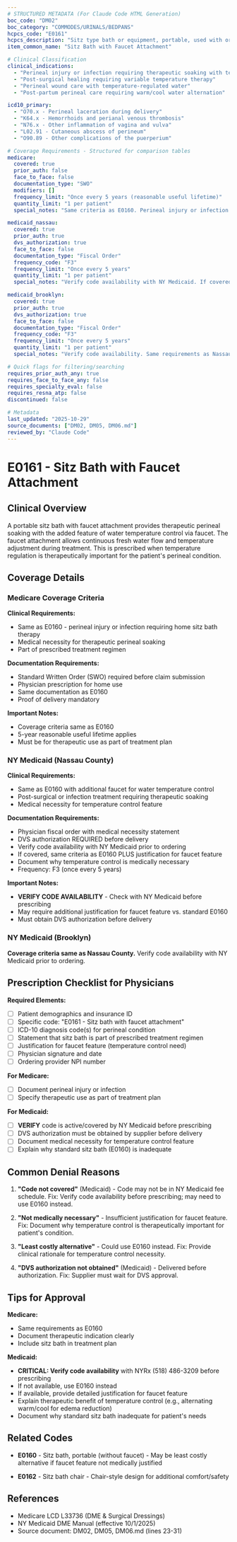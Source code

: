 ```yaml
---
# STRUCTURED METADATA (For Claude Code HTML Generation)
boc_code: "DM02"
boc_category: "COMMODES/URINALS/BEDPANS"
hcpcs_code: "E0161"
hcpcs_description: "Sitz type bath or equipment, portable, used with or without commode, with faucet attachment/s"
item_common_name: "Sitz Bath with Faucet Attachment"

# Clinical Classification
clinical_indications:
  - "Perineal injury or infection requiring therapeutic soaking with temperature control"
  - "Post-surgical healing requiring variable temperature therapy"
  - "Perineal wound care with temperature-regulated water"
  - "Post-partum perineal care requiring warm/cool water alternation"

icd10_primary:
  - "O70.x - Perineal laceration during delivery"
  - "K64.x - Hemorrhoids and perianal venous thrombosis"
  - "N76.x - Other inflammation of vagina and vulva"
  - "L02.91 - Cutaneous abscess of perineum"
  - "O90.89 - Other complications of the puerperium"

# Coverage Requirements - Structured for comparison tables
medicare:
  covered: true
  prior_auth: false
  face_to_face: false
  documentation_type: "SWO"
  modifiers: []
  frequency_limit: "Once every 5 years (reasonable useful lifetime)"
  quantity_limit: "1 per patient"
  special_notes: "Same criteria as E0160. Perineal injury or infection treatment requiring home sitz bath therapy."

medicaid_nassau:
  covered: true
  prior_auth: true
  dvs_authorization: true
  face_to_face: false
  documentation_type: "Fiscal Order"
  frequency_code: "F3"
  frequency_limit: "Once every 5 years"
  quantity_limit: "1 per patient"
  special_notes: "Verify code availability with NY Medicaid. If covered, same criteria as E0160 plus justification for faucet feature. DVS authorization required."

medicaid_brooklyn:
  covered: true
  prior_auth: true
  dvs_authorization: true
  face_to_face: false
  documentation_type: "Fiscal Order"
  frequency_code: "F3"
  frequency_limit: "Once every 5 years"
  quantity_limit: "1 per patient"
  special_notes: "Verify code availability. Same requirements as Nassau County."

# Quick flags for filtering/searching
requires_prior_auth_any: true
requires_face_to_face_any: false
requires_specialty_eval: false
requires_resna_atp: false
discontinued: false

# Metadata
last_updated: "2025-10-29"
source_documents: ["DM02, DM05, DM06.md"]
reviewed_by: "Claude Code"
---
```


# E0161 - Sitz Bath with Faucet Attachment

## Clinical Overview

A portable sitz bath with faucet attachment provides therapeutic perineal soaking with the added feature of water temperature control via faucet. The faucet attachment allows continuous fresh water flow and temperature adjustment during treatment. This is prescribed when temperature regulation is therapeutically important for the patient's perineal condition.

## Coverage Details

### Medicare Coverage Criteria

**Clinical Requirements:**
- Same as E0160 - perineal injury or infection requiring home sitz bath therapy
- Medical necessity for therapeutic perineal soaking
- Part of prescribed treatment regimen

**Documentation Requirements:**
- Standard Written Order (SWO) required before claim submission
- Physician prescription for home use
- Same documentation as E0160
- Proof of delivery mandatory

**Important Notes:**
- Coverage criteria same as E0160
- 5-year reasonable useful lifetime applies
- Must be for therapeutic use as part of treatment plan

### NY Medicaid (Nassau County)

**Clinical Requirements:**
- Same as E0160 with additional faucet for water temperature control
- Post-surgical or infection treatment requiring therapeutic soaking
- Medical necessity for temperature control feature

**Documentation Requirements:**
- Physician fiscal order with medical necessity statement
- DVS authorization REQUIRED before delivery
- Verify code availability with NY Medicaid prior to ordering
- If covered, same criteria as E0160 PLUS justification for faucet feature
- Document why temperature control is medically necessary
- Frequency: F3 (once every 5 years)

**Important Notes:**
- **VERIFY CODE AVAILABILITY** - Check with NY Medicaid before prescribing
- May require additional justification for faucet feature vs. standard E0160
- Must obtain DVS authorization before delivery

### NY Medicaid (Brooklyn)

**Coverage criteria same as Nassau County.** Verify code availability with NY Medicaid prior to ordering.

## Prescription Checklist for Physicians

**Required Elements:**
- [ ] Patient demographics and insurance ID
- [ ] Specific code: "E0161 - Sitz bath with faucet attachment"
- [ ] ICD-10 diagnosis code(s) for perineal condition
- [ ] Statement that sitz bath is part of prescribed treatment regimen
- [ ] Justification for faucet feature (temperature control need)
- [ ] Physician signature and date
- [ ] Ordering provider NPI number

**For Medicare:**
- [ ] Document perineal injury or infection
- [ ] Specify therapeutic use as part of treatment plan

**For Medicaid:**
- [ ] **VERIFY** code is active/covered by NY Medicaid before prescribing
- [ ] DVS authorization must be obtained by supplier before delivery
- [ ] Document medical necessity for temperature control feature
- [ ] Explain why standard sitz bath (E0160) is inadequate

## Common Denial Reasons

1. **"Code not covered"** (Medicaid) - Code may not be in NY Medicaid fee schedule. Fix: Verify code availability before prescribing; may need to use E0160 instead.

2. **"Not medically necessary"** - Insufficient justification for faucet feature. Fix: Document why temperature control is therapeutically important for patient's condition.

3. **"Least costly alternative"** - Could use E0160 instead. Fix: Provide clinical rationale for temperature control necessity.

4. **"DVS authorization not obtained"** (Medicaid) - Delivered before authorization. Fix: Supplier must wait for DVS approval.

## Tips for Approval

**Medicare:**
- Same requirements as E0160
- Document therapeutic indication clearly
- Include sitz bath in treatment plan

**Medicaid:**
- **CRITICAL: Verify code availability** with NYRx (518) 486-3209 before prescribing
- If not available, use E0160 instead
- If available, provide detailed justification for faucet feature
- Explain therapeutic benefit of temperature control (e.g., alternating warm/cool for edema reduction)
- Document why standard sitz bath inadequate for patient's needs

## Related Codes

- **E0160** - Sitz bath, portable (without faucet) - May be least costly alternative if faucet feature not medically justified

- **E0162** - Sitz bath chair - Chair-style design for additional comfort/safety

## References

- Medicare LCD L33736 (DME & Surgical Dressings)
- NY Medicaid DME Manual (effective 10/1/2025)
- Source document: DM02, DM05, DM06.md (lines 23-31)
